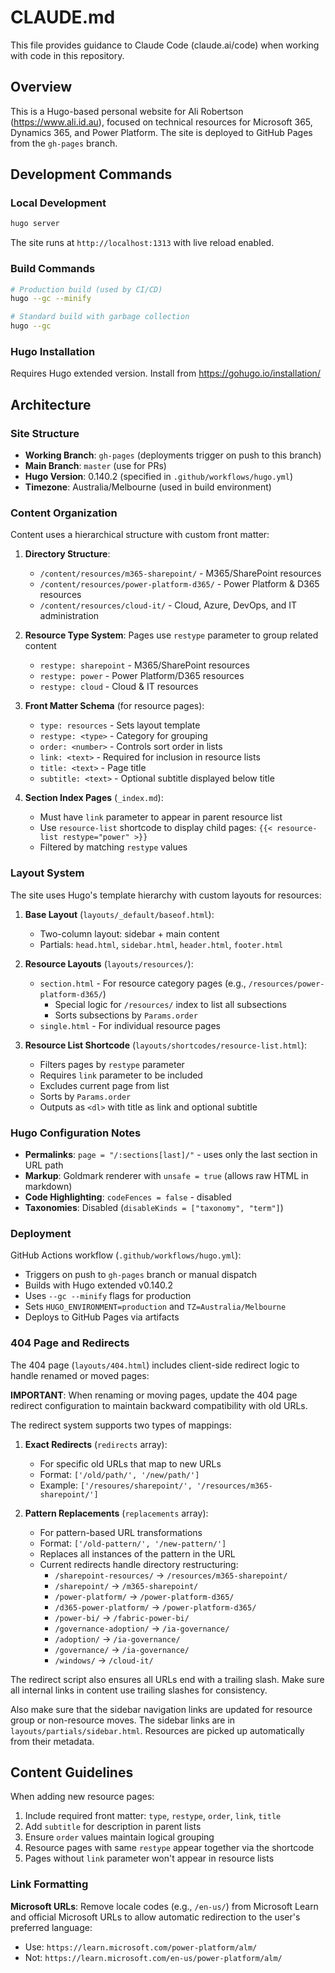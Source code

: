 # CLAUDE.md

This file provides guidance to Claude Code (claude.ai/code) when working with code in this repository.

## Overview

This is a Hugo-based personal website for Ali Robertson (https://www.ali.id.au), focused on technical resources for Microsoft 365, Dynamics 365, and Power Platform. The site is deployed to GitHub Pages from the `gh-pages` branch.

## Development Commands

### Local Development

```bash
hugo server
```

The site runs at `http://localhost:1313` with live reload enabled.

### Build Commands

```bash
# Production build (used by CI/CD)
hugo --gc --minify

# Standard build with garbage collection
hugo --gc
```

### Hugo Installation

Requires Hugo extended version. Install from https://gohugo.io/installation/

## Architecture

### Site Structure

- **Working Branch**: `gh-pages` (deployments trigger on push to this branch)
- **Main Branch**: `master` (use for PRs)
- **Hugo Version**: 0.140.2 (specified in `.github/workflows/hugo.yml`)
- **Timezone**: Australia/Melbourne (used in build environment)

### Content Organization

Content uses a hierarchical structure with custom front matter:

1. **Directory Structure**:
   - `/content/resources/m365-sharepoint/` - M365/SharePoint resources
   - `/content/resources/power-platform-d365/` - Power Platform & D365 resources
   - `/content/resources/cloud-it/` - Cloud, Azure, DevOps, and IT administration

2. **Resource Type System**: Pages use `restype` parameter to group related content
   - `restype: sharepoint` - M365/SharePoint resources
   - `restype: power` - Power Platform/D365 resources
   - `restype: cloud` - Cloud & IT resources

3. **Front Matter Schema** (for resource pages):
   - `type: resources` - Sets layout template
   - `restype: <type>` - Category for grouping
   - `order: <number>` - Controls sort order in lists
   - `link: <text>` - Required for inclusion in resource lists
   - `title: <text>` - Page title
   - `subtitle: <text>` - Optional subtitle displayed below title

4. **Section Index Pages** (`_index.md`):
   - Must have `link` parameter to appear in parent resource list
   - Use `resource-list` shortcode to display child pages: `{{< resource-list restype="power" >}}`
   - Filtered by matching `restype` values

### Layout System

The site uses Hugo's template hierarchy with custom layouts for resources:

1. **Base Layout** (`layouts/_default/baseof.html`):
   - Two-column layout: sidebar + main content
   - Partials: `head.html`, `sidebar.html`, `header.html`, `footer.html`

2. **Resource Layouts** (`layouts/resources/`):
   - `section.html` - For resource category pages (e.g., `/resources/power-platform-d365/`)
     - Special logic for `/resources/` index to list all subsections
     - Sorts subsections by `Params.order`
   - `single.html` - For individual resource pages

3. **Resource List Shortcode** (`layouts/shortcodes/resource-list.html`):
   - Filters pages by `restype` parameter
   - Requires `link` parameter to be included
   - Excludes current page from list
   - Sorts by `Params.order`
   - Outputs as `<dl>` with title as link and optional subtitle

### Hugo Configuration Notes

- **Permalinks**: `page = "/:sections[last]/"` - uses only the last section in URL path
- **Markup**: Goldmark renderer with `unsafe = true` (allows raw HTML in markdown)
- **Code Highlighting**: `codeFences = false` - disabled
- **Taxonomies**: Disabled (`disableKinds = ["taxonomy", "term"]`)

### Deployment

GitHub Actions workflow (`.github/workflows/hugo.yml`):

- Triggers on push to `gh-pages` branch or manual dispatch
- Builds with Hugo extended v0.140.2
- Uses `--gc --minify` flags for production
- Sets `HUGO_ENVIRONMENT=production` and `TZ=Australia/Melbourne`
- Deploys to GitHub Pages via artifacts

### 404 Page and Redirects

The 404 page (`layouts/404.html`) includes client-side redirect logic to handle renamed or moved pages:

**IMPORTANT**: When renaming or moving pages, update the 404 page redirect configuration to maintain backward compatibility with old URLs.

The redirect system supports two types of mappings:

1. **Exact Redirects** (`redirects` array):
   - For specific old URLs that map to new URLs
   - Format: `['/old/path/', '/new/path/']`
   - Example: `['/resoures/sharepoint/', '/resources/m365-sharepoint/']`

2. **Pattern Replacements** (`replacements` array):
   - For pattern-based URL transformations
   - Format: `['/old-pattern/', '/new-pattern/']`
   - Replaces all instances of the pattern in the URL
   - Current redirects handle directory restructuring:
     - `/sharepoint-resources/` → `/resources/m365-sharepoint/`
     - `/sharepoint/` → `/m365-sharepoint/`
     - `/power-platform/` → `/power-platform-d365/`
     - `/d365-power-platform/` → `/power-platform-d365/`
     - `/power-bi/` → `/fabric-power-bi/`
     - `/governance-adoption/` → `/ia-governance/`
     - `/adoption/` → `/ia-governance/`
     - `/governance/` → `/ia-governance/`
     - `/windows/` → `/cloud-it/`

The redirect script also ensures all URLs end with a trailing slash. Make sure all internal links in content use trailing slashes for consistency.

Also make sure that the sidebar navigation links are updated for resource group or non-resource moves. The sidebar links are in `layouts/partials/sidebar.html`. Resources are picked up automatically from their metadata.

## Content Guidelines

When adding new resource pages:

1. Include required front matter: `type`, `restype`, `order`, `link`, `title`
2. Add `subtitle` for description in parent lists
3. Ensure `order` values maintain logical grouping
4. Resource pages with same `restype` appear together via the shortcode
5. Pages without `link` parameter won't appear in resource lists

### Link Formatting

**Microsoft URLs**: Remove locale codes (e.g., `/en-us/`) from Microsoft Learn and official Microsoft URLs to allow automatic redirection to the user's preferred language:

- Use: `https://learn.microsoft.com/power-platform/alm/`
- Not: `https://learn.microsoft.com/en-us/power-platform/alm/`
